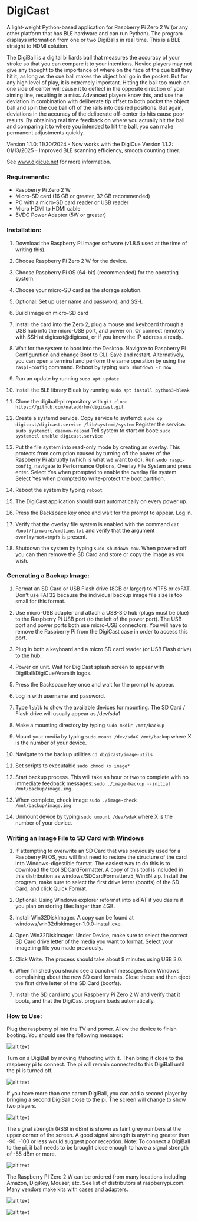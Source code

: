 
# DigiCast
A light-weight Python-based application for Raspberry Pi Zero 2 W (or any other platform that has BLE hardware and can run Python). The program displays information from one or two DigiBalls in real time. This is a BLE straight to HDMI solution.

The DigiBall is a digital billiards ball that measures the accuracy of your stroke so that you can compare it to your intentions. Novice players may not give any thought to the importance of where on the face of the cue ball they hit it, as long as the cue ball makes the object ball go in the pocket. But for any high level of play, it is extremely important. Hitting the ball too much on one side of center will cause it to deflect in the opposite direction of your aiming line, resulting in a miss. Advanced players know this, and use the deviation in combination with deliberate tip offset to both pocket the object ball and spin the cue ball off of the rails into desired positions. But again, deviations in the accuracy of the deliberate off-center tip hits cause poor results. By obtaining real time feedback on where you actually hit the ball and comparing it to where you intended to hit the ball, you can make permanent adjustments quickly.

Version 1.1.0: 11/30/2024 - Now works with the DigiCue
Version 1.1.2: 01/13/2025 - Improved BLE scanning efficiency, smooth counting timer.


See www.digicue.net for more information.

### Requirements:

- Raspberry Pi Zero 2 W
- Micro-SD card (16 GB or greater, 32 GB recommended)
- PC with a micro-SD card reader or USB reader
- Micro HDMI to HDMI cable
- 5VDC Power Adapter (5W or greater)

### Installation:

1. Download the Raspberry Pi Imager software (v1.8.5 used at the time of writing this).

2. Choose Raspberry Pi Zero 2 W for the device.

3. Choose Raspberry Pi OS (64-bit) (recommended) for the operating system.

4. Choose your micro-SD card as the storage solution.

5. Optional: Set up user name and password, and SSH.

6. Build image on micro-SD card

7. Install the card into the Zero 2, plug a mouse and keyboard through a USB hub into the micro-USB port, and power on. Or connect remotely with SSH at digicast@digicast, or if you know the IP address already.

8. Wait for the system to boot into the Desktop. Navigate to Raspberry Pi Configuration and change Boot to CLI. Save and restart. Alternatively, you can open a terminal and perform the same operation by using the ```raspi-config``` command. Reboot by typing ```sudo shutdown -r now```

9. Run an update by running ```sudo apt update```

10. Install the BLE library Bleak by running ```sudo apt install python3-bleak```

11. Clone the digiball-pi repository with ```git clone https://github.com/nataddrho/digicast.git```

12. Create a systemd service. Copy service to systemd: ```sudo cp digicast/digicast.service /lib/systemd/system``` Register the service: ```sudo systemctl daemon-reload``` Tell system to start on boot: ```sudo systemctl enable digicast.service``` 

13. Put the file system into read-only mode by creating an overlay. This protects from corruption caused by turning off the power of the Raspberry Pi abruptly (which is what we want to do). Run ```sudo raspi-config```, navigate to Performance Options, Overlay File System and press enter. Select Yes when prompted to enable the overlay file system. Select Yes when prompted to write-protect the boot partition.

14. Reboot the system by typing ```reboot```

15. The DigiCast application should start automatically on every power up.

16. Press the Backspace key once and wait for the prompt to appear. Log in.

17. Verify that the overlay file system is enabled with the command ```cat /boot/firmware/cmdline.txt``` and verify that the argument ```overlayroot=tmpfs``` is present.

18. Shutdown the system by typing ```sudo shutdown now```. When powered off you can then remove the SD Card and store or copy the image as you wish.

### Generating a Backup Image:

1. Format an SD Card or USB Flash drive (8GB or larger) to NTFS or exFAT. Don't use FAT32 because the individual backup image file size is too small for this format.

2. Use micro-USB adapter and attach a USB-3.0 hub (plugs must be blue) to the Raspberry Pi USB port (to the left of the power port). The USB port and power ports both use micro-USB connectors. You will have to remove the Raspberry Pi from the DigiCast case in order to access this port.

3. Plug in both a keyboard and a micro SD card reader (or USB Flash drive) to the hub.  

3. Power on unit. Wait for DigiCast splash screen to appear with DigiBall/DigiCue/Aramith logos.

4. Press the Backspace key once and wait for the prompt to appear.

5. Log in with username and password.

6. Type ```lsblk``` to show the available devices for mounting. The SD Card / Flash drive will usually appear as /dev/sda1

7. Make a mounting directory by typing ```sudo mkdir /mnt/backup```

8. Mount your media by typing ```sudo mount /dev/sdaX /mnt/backup``` where X is the number of your device.

9. Navigate to the backup utilities ```cd digicast/image-utils```

10. Set scripts to executable ```sudo chmod +x image*```

11. Start backup process. This will take an hour or two to complete with no immediate feedback messages: ```sudo ./image-backup --initial /mnt/backup/image.img```

12. When complete, check image ```sudo ./image-check /mnt/backup/image.img```

13. Unmount device by typing ```sudo umount /dev/sdaX``` where X is the number of your device.

### Writing an Image File to SD Card with Windows

1. If attempting to overwrite an SD Card that was previously used for a Raspberry Pi OS, you will first need to restore the structure of the card into Windows-digestible format. The easiest way to do this is to download the tool SDCardFormatter. A copy of this tool is included in this distribution as windows/SDCardFormatterv5_WinEN.zip. Install the program, make sure to select the first drive letter (bootfs) of the SD Card, and click Quick Format.

2. Optional: Using Windows explorer reformat into exFAT if you desire if you plan on storing files larger than 4GB.

3. Install Win32DiskImager. A copy can be found at windows/win32diskimager-1.0.0-install.exe.

4. Open Win32DiskImager. Under Device, make sure to select the correct SD Card drive letter of the media you want to format. Select your image.img file you made previously.

5. Click Write. The process should take about 9 minutes using USB 3.0.

6. When finished you should see a bunch of messages from Windows complaining about the new SD card formats. Close these and then eject the first drive letter of the SD Card (bootfs).

7. Install the SD card into your Raspberry Pi Zero 2 W and verify that it boots, and that the DigiCast program loads automatically.

### How to Use:

Plug the raspberry pi into the TV and power. Allow the device to finish booting. You should see the following message: 

![alt text](https://github.com/nataddrho/digiball-pi/blob/master/pictures/waiting.jpg?raw=true)

Turn on a DigiBall by moving it/shooting with it. Then bring it close to the raspberry pi to connect. The pi will remain connected to this DigiBall until the pi is turned off.

![alt text](https://github.com/nataddrho/digiball-pi/blob/master/pictures/oneplayer.jpg?raw=true)

If you have more than one carom DigiBall, you can add a second player by bringing a second DigiBall close to the pi. The screen will change to show two players.

![alt text](https://github.com/nataddrho/digiball-pi/blob/master/pictures/twoplayers.jpg?raw=true)

The signal strength (RSSI in dBm) is shown as faint grey numbers at the upper corner of the screen. A good signal strength is anything greater than -90. -100 or less would suggest poor reception. Note: To connect a DigiBall to the pi, it ball needs to be brought close enough to have a signal strength of -55 dBm or more.

![alt text](https://github.com/nataddrho/digiball-pi/blob/master/pictures/rssi.jpg?raw=true)

The Raspberry PI Zero 2 W can be ordered from many locations including Amazon, DigiKey, Mouser, etc. See list of distributors at raspberrypi.com. Many vendors make kits with cases and adapters.

![alt text](https://github.com/nataddrho/digiball-pi/blob/master/pictures/zero-2.jpg?raw=true)

![alt text](https://github.com/nataddrho/digiball-pi/blob/master/pictures/size.jpg?raw=true)


